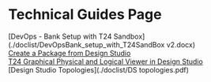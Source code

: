# Technical Guides Page

[DevOps - Bank Setup with T24 Sandbox](./doclist/DevOpsBank_setup_with_T24SandBox v2.docx)  
[Create a Package from Design Studio](./doclist/CreatingPackage.docx)  
[T24 Graphical Physical and Logical Viewer in Design Studio](./doclist/DesignStudioT24-Workshop_GDV.docx)  
[Design Studio Topologies](./doclist/DS topologies.pdf)  